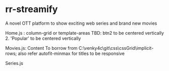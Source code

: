 # rr-streamify
A novel OTT platform to show exciting web series and brand new movies

Home.js : column-grid or template-areas
TBD: btn2 to be centered vertically
2. 'Popular' to be centered vertically

Movies.js: Content To borrow from C:\venky4c\git\css\cssGrid\implicit-rows; also refer autofit-minmax for titles to be
responsive

Series.js

